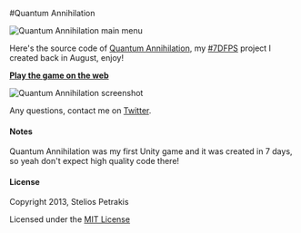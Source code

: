 #Quantum Annihilation

![Quantum Annihilation main menu](https://dl.dropboxusercontent.com/u/20485/quantumannihilation.png)

Here's the source code of [Quantum Annihilation](http://7dfps.com/?action=games&id=126), my [#7DFPS](http://7dfps.com/) project I created back in August, enjoy!

**[Play the game on the web](https://dl.dropboxusercontent.com/u/20485/7dfps/index.html)**

![Quantum Annihilation screenshot](http://7dfps.com/shots/520f51b0d25f9.png)

Any questions, contact me on [Twitter](http://www.twitter.com/stelabouras).

#### Notes

Quantum Annihilation was my first Unity game and it was created in 7 days, so yeah don't expect high quality code there!

#### License
Copyright 2013, Stelios Petrakis

Licensed under the [MIT License](http://creativecommons.org/licenses/MIT/)
